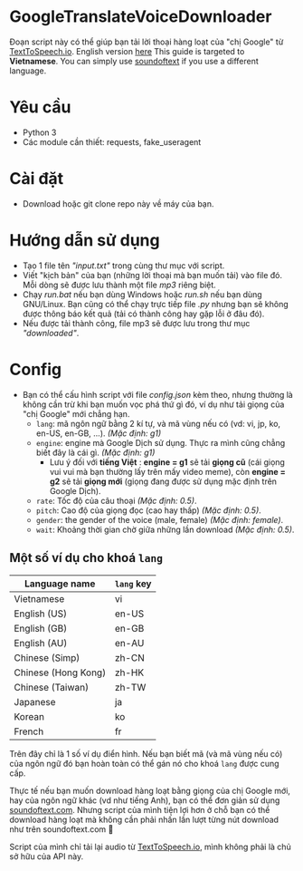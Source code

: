 # GoogleTranslateVoiceDownloader
Đoạn script này có thể giúp bạn tải lời thoại hàng loạt của "chị Google" từ [TextToSpeech.io](texttospeech.io).
English version [here](README-en.md)
This guide is targeted to **Vietnamese**. You can simply use [soundoftext](soundoftext.com) if you use a different language.

# Yêu cầu
* Python 3
* Các module cần thiết: requests, fake_useragent

# Cài đặt
* Download hoặc git clone repo này về máy của bạn.

# Hướng dẫn sử dụng
* Tạo 1 file tên *"input.txt"* trong cùng thư mục với script.
* Viết "kịch bản" của bạn (những lời thoại mà bạn muốn tải) vào file đó. Mỗi dòng sẽ được lưu thành một file *mp3* riêng biệt.
* Chạy *run.bat* nếu bạn dùng Windows hoặc *run.sh* nếu bạn dùng GNU/Linux. Bạn cũng có thể chạy trực tiếp file *.py* nhưng bạn sẽ không được thông báo kết quả (tải có thành công hay gặp lỗi ở đâu đó).
* Nếu được tải thành công, file mp3 sẽ được lưu trong thư mục *"downloaded"*.

# Config
* Bạn có thể cấu hình script với file *config.json* kèm theo, nhưng thường là không cần trừ khi bạn muốn vọc phá thứ gì đó, ví dụ như tải giọng của "chị Google" mới chẳng hạn.
    * `lang`: mã ngôn ngữ bằng 2 kí tự, và mã vùng nếu có (vd: vi, jp, ko, en-US, en-GB, ...). *(Mặc định: g1)*
    * `engine`: engine mà Google Dịch sử dụng. Thực ra mình cũng chẳng biết đây là cái gì. *(Mặc định: g1)*
        * Lưu ý đối với **tiếng Việt** : **engine = g1** sẽ tải **giọng cũ** (cái giọng vui vui mà bạn thường lấy trên mấy video meme), còn **engine = g2** sẽ tải **giọng mới** (giọng đang được sử dụng mặc định trên Google Dịch).
    * `rate`: Tốc độ của câu thoại *(Mặc định: 0.5)*.
    * `pitch`: Cao độ của giọng đọc (cao hay thấp) *(Mặc định: 0.5)*.
    * `gender`: the gender of the voice (male, female) *(Mặc định: female)*.
    * `wait`: Khoảng thời gian chờ giữa những lần download *(Mặc định: 0.5)*.

## Một số ví dụ cho khoá `lang`
| Language name       | `lang` key |
| ------------------- | ---------- |
| Vietnamese          | vi         |
| English (US)        | en-US      |
| English (GB)        | en-GB      |
| English (AU)        | en-AU      |
| Chinese (Simp)      | zh-CN      |
| Chinese (Hong Kong) | zh-HK      |
| Chinese (Taiwan)    | zh-TW      |
| Japanese            | ja         |
| Korean              | ko         |
| French              | fr         |

Trên đây chỉ là 1 số ví dụ điển hình. Nếu bạn biết mã (và mã vùng nếu có) của ngôn ngữ đó bạn hoàn toàn có thể gán nó cho khoá `lang` được cung cấp.

Thực tế nếu bạn muốn download hàng loạt bằng giọng của chị Google mới, hay của ngôn ngữ khác (vd như tiếng Anh), bạn có thể đơn giản sử dụng [soundoftext.com](soundoftext.com).
Nhưng script của mình tiện lợi hơn ở chỗ bạn có thể download hàng loạt mà không cần phải nhấn lần lượt từng nút download như trên soundoftext.com 🐧

Script của mình chỉ tải lại audio từ [TextToSpeech.io](texttospeech.io), mình không phải là chủ sở hữu của API này.